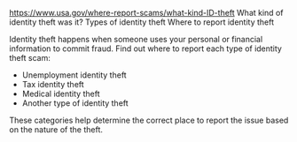 

https://www.usa.gov/where-report-scams/what-kind-ID-theft
What kind of identity theft was it?
Types of identity theft
Where to report identity theft

Identity theft happens when someone uses your personal or financial information to commit fraud. Find out where to report each type of identity theft scam:

- Unemployment identity theft
- Tax identity theft
- Medical identity theft
- Another type of identity theft

These categories help determine the correct place to report the issue based on the nature of the theft.
